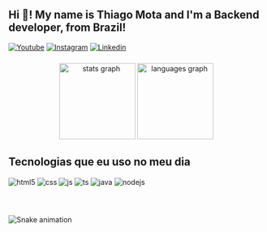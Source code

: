 <h2 align="left">Hi 👋! My name is Thiago Mota and I'm a Backend developer, from Brazil!</h2>

[![Youtube](https://img.shields.io/badge/YouTube-FF0000?style=for-the-badge&logo=youtube&logoColor=white)](https://www.youtube.com/@faithzinho)
[![Instagram](https://img.shields.io/badge/Instagram-E4405F?style=for-the-badge&logo=instagram&logoColor=white)](https://www.instagram.com/thiagomota.dev/)
[![Linkedin](https://img.shields.io/badge/LinkedIn-0077B5?style=for-the-badge&logo=linkedin&logoColor=white)](https://www.linkedin.com/in/thiago-mota-4b5929257/)
###

<div align="center">
  <img src="https://github-readme-stats.vercel.app/api?username=euthiagomota&hide_title=false&hide_rank=false&show_icons=true&include_all_commits=true&count_private=true&disable_animations=false&theme=dracula&locale=en&hide_border=false" height="150" alt="stats graph"  />
  <img src="https://github-readme-stats.vercel.app/api/top-langs?username=euthiagomota&locale=en&hide_title=false&layout=compact&card_width=320&langs_count=5&theme=dracula&hide_border=false" height="150" alt="languages graph"  />
</div>

###

## Tecnologias que eu uso no meu dia

<div style="display: inline_block">
  <img align="center" alt="html5" src="https://img.shields.io/badge/HTML5-E34F26?style=for-the-badge&logo=html5&logoColor=white" />
  <img align="center" alt="css" src="https://img.shields.io/badge/CSS3-1572B6?style=for-the-badge&logo=css3&logoColor=white" />
  <img align="center" alt="js" src="https://img.shields.io/badge/JavaScript-F7DF1E?style=for-the-badge&logo=javascript&logoColor=black" />
  <img align="center" alt="ts" src="https://img.shields.io/badge/TypeScript-007ACC?style=for-the-badge&logo=typescript&logoColor=white" />
  <img align="center" alt="java" src="https://img.shields.io/badge/Java-ED8B00?style=for-the-badge&logo=openjdk&logoColor=white" />
  <img align="center" alt="nodejs" src="https://img.shields.io/badge/Node.js-43853D?style=for-the-badge&logo=node.js&logoColor=white" />
</div><br/>


###

<div align="left">
  
</div>

###

<br clear="both">

<img src="https://profile-readme-generator.com/assets/snake.svg" alt="Snake animation" />

###

